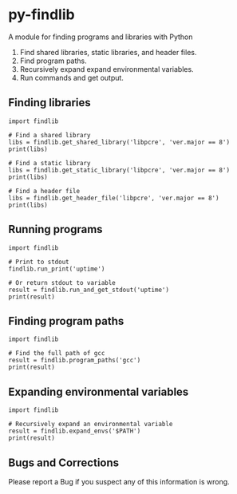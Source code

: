 py-findlib
==========

A module for finding programs and libraries with Python

1. Find shared libraries, static libraries, and header files.
2. Find program paths.
3. Recursively expand expand environmental variables.
4. Run commands and get output.


Finding libraries
-----
    import findlib

    # Find a shared library
    libs = findlib.get_shared_library('libpcre', 'ver.major == 8')
    print(libs)

    # Find a static library
    libs = findlib.get_static_library('libpcre', 'ver.major == 8')
    print(libs)

    # Find a header file
    libs = findlib.get_header_file('libpcre', 'ver.major == 8')
    print(libs)


Running programs
-----
    import findlib

    # Print to stdout
    findlib.run_print('uptime')

    # Or return stdout to variable
    result = findlib.run_and_get_stdout('uptime')
    print(result)


Finding program paths
-----
    import findlib

    # Find the full path of gcc
    result = findlib.program_paths('gcc')
    print(result)


Expanding environmental variables
-----
    import findlib

    # Recursively expand an environmental variable
    result = findlib.expand_envs('$PATH')
    print(result)


Bugs and Corrections
-----

Please report a Bug if you suspect any of this information is wrong.


